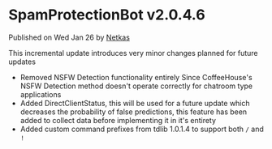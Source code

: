 # SpamProtectionBot v2.0.4.6

Published on Wed Jan 26 by [Netkas](https://netkas.me/)

This incremental update introduces very minor changes planned for future updates

 - Removed NSFW Detection functionality entirely Since CoffeeHouse's NSFW Detection method doesn't operate correctly for
   chatroom type applications
 - Added DirectClientStatus, this will be used for a future update which decreases the probability of false predictions, this
   feature has been added to collect data before implementing it in it's entirety
 - Added custom command prefixes from tdlib 1.0.1.4 to support both `/` and `!`